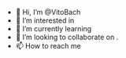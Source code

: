- 👋 Hi, I’m @VitoBach 
- 👀 I’m interested in 
- 🌱 I’m currently learning 
- 💞️ I’m looking to collaborate on .
- 📫 How to reach me 

<!---
VitoBach/VitoBach is a ✨ special ✨ repository because its `README.md` (this file) appears on your GitHub profile.
You can click the Preview link to take a look at your changes.
--->
